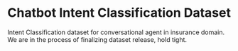 # Chatbot Intent Classification Dataset
Intent Classification dataset for conversational agent in insurance domain. We are in the process of finalizing dataset release, hold tight.
